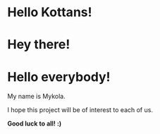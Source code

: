 # Hello Kottans!


# Hey there!


# Hello everybody!

My name is Mykola. 

I hope this project will be of interest to each of us. 

**Good luck to all! :)**

